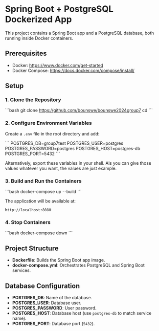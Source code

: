 
# Spring Boot + PostgreSQL Dockerized App

This project contains a Spring Boot app and a PostgreSQL database, both running inside Docker containers.

## Prerequisites
- Docker: https://www.docker.com/get-started
- Docker Compose: https://docs.docker.com/compose/install/

## Setup

### 1. Clone the Repository
\`\`\`bash
git clone https://github.com/bounswe/bounswe2024group7
cd <your-repository-directory>
\`\`\`

### 2. Configure Environment Variables

Create a `.env` file in the root directory and add:

\`\`\`
POSTGRES_DB=group7test
POSTGRES_USER=postgres
POSTGRES_PASSWORD=postgres
POSTGRES_HOST=postgres-db
POSTGRES_PORT=5432
\`\`\`

Alternatively, export these variables in your shell.
Als you can give those values whatever you want, the values are just example.

### 3. Build and Run the Containers
\`\`\`bash
docker-compose up --build
\`\`\`

The application will be available at:
```
http://localhost:8080
```

### 4. Stop Containers
\`\`\`bash
docker-compose down
\`\`\`

## Project Structure
- **Dockerfile**: Builds the Spring Boot app image.
- **docker-compose.yml**: Orchestrates PostgreSQL and Spring Boot services.

## Database Configuration
- **POSTGRES_DB**: Name of the database.
- **POSTGRES_USER**: Database user.
- **POSTGRES_PASSWORD**: User password.
- **POSTGRES_HOST**: Database host (use `postgres-db` to match service name).
- **POSTGRES_PORT**: Database port (`5432`).

